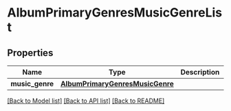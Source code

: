 # AlbumPrimaryGenresMusicGenreList

## Properties
Name | Type | Description | Notes
------------ | ------------- | ------------- | -------------
**music_genre** | [**AlbumPrimaryGenresMusicGenre**](AlbumPrimaryGenresMusicGenre.md) |  | [optional] 

[[Back to Model list]](../README.md#documentation-for-models) [[Back to API list]](../README.md#documentation-for-api-endpoints) [[Back to README]](../README.md)


